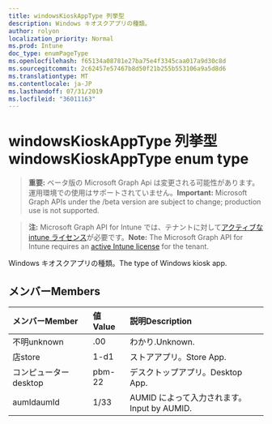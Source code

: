 ```yaml
---
title: windowsKioskAppType 列挙型
description: Windows キオスクアプリの種類。
author: rolyon
localization_priority: Normal
ms.prod: Intune
doc_type: enumPageType
ms.openlocfilehash: f65134a08781e27ba75e4f3345caa017a9d30c8d
ms.sourcegitcommit: 2c62457e57467b8d50f21b255b553106a9a5d8d6
ms.translationtype: MT
ms.contentlocale: ja-JP
ms.lasthandoff: 07/31/2019
ms.locfileid: "36011163"
---
```

# <a name="windowskioskapptype-enum-type"></a><span data-ttu-id="c104e-103">windowsKioskAppType 列挙型</span><span class="sxs-lookup"><span data-stu-id="c104e-103">windowsKioskAppType enum type</span></span>

> <span data-ttu-id="c104e-104">**重要:** ベータ版の Microsoft Graph Api は変更される可能性があります。運用環境での使用はサポートされていません。</span><span class="sxs-lookup"><span data-stu-id="c104e-104">**Important:** Microsoft Graph APIs under the /beta version are subject to change; production use is not supported.</span></span>

> <span data-ttu-id="c104e-105">**注:** Microsoft Graph API for Intune では、テナントに対して[アクティブな intune ライセンス](https://go.microsoft.com/fwlink/?linkid=839381)が必要です。</span><span class="sxs-lookup"><span data-stu-id="c104e-105">**Note:** The Microsoft Graph API for Intune requires an [active Intune license](https://go.microsoft.com/fwlink/?linkid=839381) for the tenant.</span></span>

<span data-ttu-id="c104e-106">Windows キオスクアプリの種類。</span><span class="sxs-lookup"><span data-stu-id="c104e-106">The type of Windows kiosk app.</span></span>

## <a name="members"></a><span data-ttu-id="c104e-107">メンバー</span><span class="sxs-lookup"><span data-stu-id="c104e-107">Members</span></span>
|<span data-ttu-id="c104e-108">メンバー</span><span class="sxs-lookup"><span data-stu-id="c104e-108">Member</span></span>|<span data-ttu-id="c104e-109">値</span><span class="sxs-lookup"><span data-stu-id="c104e-109">Value</span></span>|<span data-ttu-id="c104e-110">説明</span><span class="sxs-lookup"><span data-stu-id="c104e-110">Description</span></span>|
|:---|:---|:---|
|<span data-ttu-id="c104e-111">不明</span><span class="sxs-lookup"><span data-stu-id="c104e-111">unknown</span></span>|<span data-ttu-id="c104e-112">.0</span><span class="sxs-lookup"><span data-stu-id="c104e-112">0</span></span>|<span data-ttu-id="c104e-113">わかり.</span><span class="sxs-lookup"><span data-stu-id="c104e-113">Unknown.</span></span>|
|<span data-ttu-id="c104e-114">店</span><span class="sxs-lookup"><span data-stu-id="c104e-114">store</span></span>|<span data-ttu-id="c104e-115">1-d</span><span class="sxs-lookup"><span data-stu-id="c104e-115">1</span></span>|<span data-ttu-id="c104e-116">ストアアプリ。</span><span class="sxs-lookup"><span data-stu-id="c104e-116">Store App.</span></span>|
|<span data-ttu-id="c104e-117">コンピューター</span><span class="sxs-lookup"><span data-stu-id="c104e-117">desktop</span></span>|<span data-ttu-id="c104e-118">pbm-2</span><span class="sxs-lookup"><span data-stu-id="c104e-118">2</span></span>|<span data-ttu-id="c104e-119">デスクトップアプリ。</span><span class="sxs-lookup"><span data-stu-id="c104e-119">Desktop App.</span></span>|
|<span data-ttu-id="c104e-120">aumId</span><span class="sxs-lookup"><span data-stu-id="c104e-120">aumId</span></span>|<span data-ttu-id="c104e-121">1/3</span><span class="sxs-lookup"><span data-stu-id="c104e-121">3</span></span>|<span data-ttu-id="c104e-122">AUMID によって入力されます。</span><span class="sxs-lookup"><span data-stu-id="c104e-122">Input by AUMID.</span></span>|





